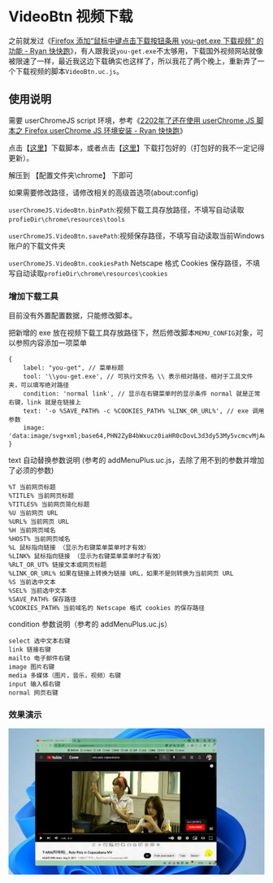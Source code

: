 # VideoBtn 视频下载

之前就发过《[Firefox 添加“鼠标中键点击下载按钮条用 you-get.exe 下载视频” 的功能 - Ryan 快快跑](https://kkp.disk.st/firefox-adds-the-function-of-middle-click-the-download-button-bar-and-download-video-with-yougetexe.html)》，有人跟我说`you-get.exe`不太够用，下载国外视频网站就像被限速了一样，最近我这边下载确实也这样了，所以我花了两个晚上，重新弄了一个下载视频的脚本`VideoBtn.uc.js`。

## 使用说明

需要 userChromeJS script 环境，参考《[2202年了还在使用 userChrome JS 脚本之 Firefox userChrome JS 环境安装 - Ryan 快快跑](https://kkp.disk.st/in-2202-it-is-still-installed-in-firefox-userchromejs-environment-using-userchromejs-script.html)》

点击【[这里](VideoBtn.uc.js)】下载脚本，或者点击【[这里](VideoBtn.zip)】下载打包好的（打包好的我不一定记得更新）。

解压到 【配置文件夹\chrome】 下即可

如果需要修改路径，请修改相关的高级首选项(about:config)

`userChromeJS.VideoBtn.binPath`:视频下载工具存放路径，不填写自动读取`profieDir\chrome\resources\tools`

`userChromeJS.VideoBtn.savePath`:视频保存路径，不填写自动读取当前Windows账户的下载文件夹

`userChromeJS.VideoBtn.cookiesPath` Netscape 格式 Cookies 保存路径，不填写自动读取`profieDir\chrome\resources\cookies`

### 增加下载工具

目前没有外置配置数据，只能修改脚本。

把新增的 exe 放在视频下载工具存放路径下，然后修改脚本`MEMU_CONFIG`对象，可以参照内容添加一项菜单

```
{
    label: "you-get", // 菜单标题 
    tool: '\\you-get.exe', // 可执行文件名 \\ 表示相对路径，相对于工具文件夹，可以填写绝对路径
    condition: 'normal link', // 显示在右键菜单时的显示条件 normal 就是正常右键，link 就是在链接上
    text: '-o %SAVE_PATH% -c %COOKIES_PATH% %LINK_OR_URL%', // exe 调用参数
    image: 'data:image/svg+xml;base64,PHN2ZyB4bWxucz0iaHR0cDovL3d3dy53My5vcmcvMjAwMC9zdmciIHZpZXdCb3g9IjAgMCAyNCAyNCIgd2lkdGg9IjE2IiBoZWlnaHQ9IjE2IiBmaWxsPSJncmVlbiI+PHBhdGggZmlsbD0ibm9uZSIgZD0iTTAgMGgyNHYyNEgweiIvPjxwYXRoIGQ9Ik0xNyA5LjJsNS4yMTMtMy42NWEuNS41IDAgMCAxIC43ODcuNDF2MTIuMDhhLjUuNSAwIDAgMS0uNzg3LjQxTDE3IDE0LjhWMTlhMSAxIDAgMCAxLTEgMUgyYTEgMSAwIDAgMS0xLTFWNWExIDEgMCAwIDEgMS0xaDE0YTEgMSAwIDAgMSAxIDF2NC4yem0wIDMuMTU5bDQgMi44VjguODRsLTQgMi44di43MTh6TTMgNnYxMmgxMlY2SDN6bTIgMmgydjJINVY4eiIvPjwvc3ZnPg=='
}
```

text 自动替换参数说明 (参考的 addMenuPlus.uc.js，去除了用不到的参数并增加了必须的参数)

```
%T 当前网页标题
%TITLE% 当前网页标题
%TITLES% 当前网页简化标题
%U 当前网页 URL
%URL% 当前网页 URL
%H 当前网页域名
%HOST% 当前网页域名
%L 鼠标指向链接 （显示为右键菜单菜单时才有效）
%LINK% 鼠标指向链接 （显示为右键菜单菜单时才有效）
%RLT_OR_UT% 链接文本或网页标题
%LINK_OR_URL% 如果在链接上转换为链接 URL，如果不是则转换为当前网页 URL
%S 当前选中文本
%SEL% 当前选中文本
%SAVE_PATH% 保存路径
%COOKIES_PATH% 当前域名的 Netscape 格式 cookies 的保存路径
```

condition 参数说明（参考的 addMenuPlus.uc.js）

```
select 选中文本右键
link 链接右键
mailto 电子邮件右键
image 图片右键
media 多媒体（图片，音乐，视频）右键
input 输入框右键
normal 网页右键
```

### 效果演示

![VideoBtn_Preview.gif](VideoBtn_Preview.gif)


